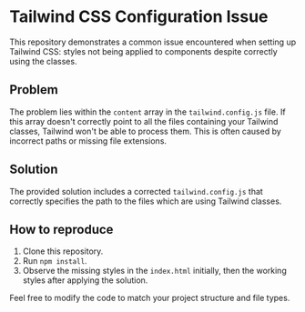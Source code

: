 # Tailwind CSS Configuration Issue

This repository demonstrates a common issue encountered when setting up Tailwind CSS: styles not being applied to components despite correctly using the classes.

## Problem

The problem lies within the `content` array in the `tailwind.config.js` file.  If this array doesn't correctly point to all the files containing your Tailwind classes, Tailwind won't be able to process them.  This is often caused by incorrect paths or missing file extensions.

## Solution

The provided solution includes a corrected `tailwind.config.js` that correctly specifies the path to the files which are using Tailwind classes.

## How to reproduce

1. Clone this repository.
2. Run `npm install`.
3. Observe the missing styles in the `index.html` initially, then the working styles after applying the solution.

Feel free to modify the code to match your project structure and file types.
